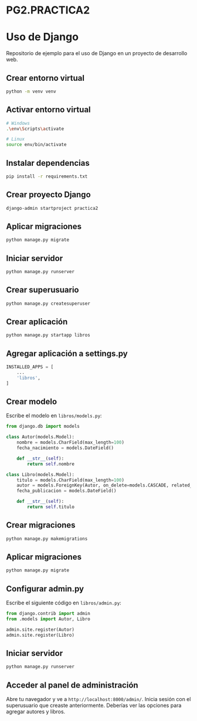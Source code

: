 # PG2.PRACTICA2
# Uso de Django

Repositorio de ejemplo para el uso de Django en un proyecto de desarrollo web.

## Crear entorno virtual

```bash
python -m venv venv
```

## Activar entorno virtual

```bash
# Windows
.\env\Scripts\activate

# Linux
source env/bin/activate
```

## Instalar dependencias

```bash
pip install -r requirements.txt
```

## Crear proyecto Django

```bash
django-admin startproject practica2
```

## Aplicar migraciones

```bash
python manage.py migrate
```

## Iniciar servidor

```bash
python manage.py runserver
```

## Crear superusuario

```bash
python manage.py createsuperuser
```

## Crear aplicación

```bash
python manage.py startapp libros
```

## Agregar aplicación a settings.py

```python
INSTALLED_APPS = [
    ...
    'libros',
]
```

## Crear modelo

Escribe el modelo en `libros/models.py`:

```python
from django.db import models

class Autor(models.Model):
    nombre = models.CharField(max_length=100)
    fecha_nacimiento = models.DateField()

    def __str__(self):
        return self.nombre

class Libro(models.Model):
    titulo = models.CharField(max_length=100)
    autor = models.ForeignKey(Autor, on_delete=models.CASCADE, related_name="libros")
    fecha_publicacion = models.DateField()

    def __str__(self):
        return self.titulo
```

## Crear migraciones

```bash
python manage.py makemigrations
```

## Aplicar migraciones

```bash
python manage.py migrate
```

## Configurar admin.py

Escribe el siguiente código en `libros/admin.py`:

```python
from django.contrib import admin
from .models import Autor, Libro

admin.site.register(Autor)
admin.site.register(Libro)
```

## Iniciar servidor

```bash
python manage.py runserver
```

## Acceder al panel de administración

Abre tu navegador y ve a `http://localhost:8000/admin/`. Inicia sesión con el
superusuario que creaste anteriormente. Deberías ver las opciones para agregar
autores y libros.
